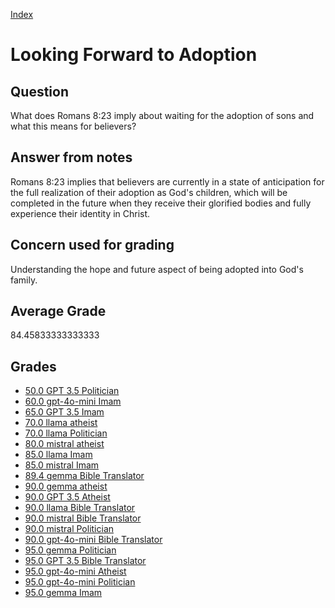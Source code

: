 
[Index](../../index.md)
# Looking Forward to Adoption
## Question
What does Romans 8:23 imply about waiting for the adoption of sons and what this means for believers?

## Answer from notes
Romans 8:23 implies that believers are currently in a state of anticipation for the full realization of their adoption as God's children, which will be completed in the future when they receive their glorified bodies and fully experience their identity in Christ.

## Concern used for grading
Understanding the hope and future aspect of being adopted into God's family.

## Average Grade
84.45833333333333

## Grades
 * [50.0 GPT 3.5 Politician](../answers/GPT_3.5_Politician/Looking_Forward_to_Adoption.md)
 * [60.0 gpt-4o-mini Imam](../answers/gpt-4o-mini_Imam/Looking_Forward_to_Adoption.md)
 * [65.0 GPT 3.5 Imam](../answers/GPT_3.5_Imam/Looking_Forward_to_Adoption.md)
 * [70.0 llama atheist](../answers/llama_atheist/Looking_Forward_to_Adoption.md)
 * [70.0 llama Politician](../answers/llama_Politician/Looking_Forward_to_Adoption.md)
 * [80.0 mistral atheist](../answers/mistral_atheist/Looking_Forward_to_Adoption.md)
 * [85.0 llama Imam](../answers/llama_Imam/Looking_Forward_to_Adoption.md)
 * [85.0 mistral Imam](../answers/mistral_Imam/Looking_Forward_to_Adoption.md)
 * [89.4 gemma Bible Translator](../answers/gemma_Bible_Translator/Looking_Forward_to_Adoption.md)
 * [90.0 gemma atheist](../answers/gemma_atheist/Looking_Forward_to_Adoption.md)
 * [90.0 GPT 3.5 Atheist](../answers/GPT_3.5_Atheist/Looking_Forward_to_Adoption.md)
 * [90.0 llama Bible Translator](../answers/llama_Bible_Translator/Looking_Forward_to_Adoption.md)
 * [90.0 mistral Bible Translator](../answers/mistral_Bible_Translator/Looking_Forward_to_Adoption.md)
 * [90.0 mistral Politician](../answers/mistral_Politician/Looking_Forward_to_Adoption.md)
 * [90.0 gpt-4o-mini Bible Translator](../answers/gpt-4o-mini_Bible_Translator/Looking_Forward_to_Adoption.md)
 * [95.0 gemma Politician](../answers/gemma_Politician/Looking_Forward_to_Adoption.md)
 * [95.0 GPT 3.5 Bible Translator](../answers/GPT_3.5_Bible_Translator/Looking_Forward_to_Adoption.md)
 * [95.0 gpt-4o-mini Atheist](../answers/gpt-4o-mini_Atheist/Looking_Forward_to_Adoption.md)
 * [95.0 gpt-4o-mini Politician](../answers/gpt-4o-mini_Politician/Looking_Forward_to_Adoption.md)
 * [95.0 gemma Imam](../answers/gemma_Imam/Looking_Forward_to_Adoption.md)
